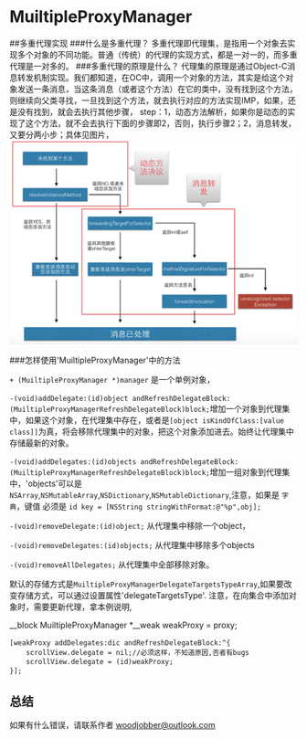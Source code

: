 # MuiltipleProxyManager
##多重代理实现
###什么是多重代理？
多重代理即代理集，是指用一个对象去实现多个对象的不同功能。普通（传统）的代理的实现方式，都是一对一的，而多重代理是一对多的。
###多重代理的原理是什么？
代理集的原理是通过Object-C消息转发机制实现。我们都知道，在OC中，调用一个对象的方法，其实是给这个对象发送一条消息，当这条消息（或者这个方法）在它的类中，没有找到这个方法，则继续向父类寻找，一旦找到这个方法，就去执行对应的方法实现IMP，如果，还是没有找到，就会去执行其他步骤，
step：1，动态方法解析，如果你是动态的实现了这个方法，就不会去执行下面的步骤即2，否则，执行步骤2；2，消息转发，又要分两小步；具体见图片，
![image](https://github.com/woodjobber/MuiltipleProxyManager/blob/master/消息转发.png)

###怎样使用'MuiltipleProxyManager'中的方法

`+ (MuiltipleProxyManager *)manager` 是一个单例对象，

`-(void)addDelegate:(id)object andRefreshDelegateBlock:(MuiltipleProxyManagerRefreshDelegateBlock)block;`增加一个对象到代理集中，如果这个对象，在代理集中存在，或者是`[object isKindOfClass:[value class]]`为真，将会移除代理集中的对象，把这个对象添加进去。始终让代理集中存储最新的对象。

`-(void)addDelegates:(id)objects andRefreshDelegateBlock:(MuiltipleProxyManagerRefreshDelegateBlock)block;`增加一组对象到代理集中，'objects'可以是`NSArray`,`NSMutableArray`,`NSDictionary`,`NSMutableDictionary`,注意，如果是 `字典`，键值 必须是 `id key = [NSString stringWithFormat:@"%p",obj];`

`-(void)removeDelegate:(id)object;`  从代理集中移除一个object，

`-(void)removeDelegates:(id)objects;` 从代理集中移除多个objects

`-(void)removeAllDelegates;` 从代理集中全部移除对象。

默认的存储方式是`MuiltipleProxyManagerDelegateTargetsTypeArray`,如果要改变存储方式，可以通过设置属性'delegateTargetsType'.
注意，在向集合中添加对象时，需要更新代理，拿本例说明,

   __block MuiltipleProxyManager *__weak weakProxy = proxy;

    [weakProxy addDelegates:dic andRefreshDelegateBlock:^{
        scrollView.delegate = nil;//必须这样，不知道原因,否者有bugs
        scrollView.delegate = (id)weakProxy;
    }];
## 总结

如果有什么错误，请联系作者 woodjobber@outlook.com
